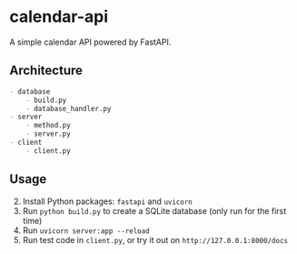 # calendar-api

A simple calendar API powered by FastAPI.

## Architecture

```md
- database
	- build.py
	- database_handler.py
- server
	- method.py
	- server.py
- client
	- client.py
```

## Usage

2. Install Python packages: `fastapi` and `uvicorn`
3. Run `python build.py` to create a SQLite database (only run for the first time)
4. Run `uvicorn server:app --reload`
5. Run test code in `client.py`, or try it out on `http://127.0.0.1:8000/docs`
